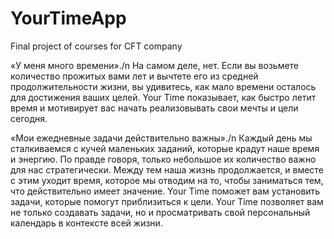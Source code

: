 # YourTimeApp
 Final project of courses for CFT company

«У меня много времени»./n
На самом деле, нет. Если вы возьмете количество прожитых вами лет и вычтете его из средней продолжительности жизни, вы удивитесь, как мало времени осталось для достижения ваших целей. 
Your Time показывает, как быстро летит время и мотивирует вас начать реализовывать свои мечты и цели сегодня.

«Мои ежедневные задачи действительно важны»./n
Каждый день мы сталкиваемся с кучей маленьких заданий, которые крадут наше время и энергию. По правде говоря, только небольшое их количество важно для нас стратегически. Между тем наша жизнь продолжается, и вместе с этим уходит время, которое мы отводим на то, чтобы заниматься тем, что действительно имеет значение.
Your Time поможет вам установить задачи, которые помогут приблизиться к цели. Your Time позволяет вам не только создавать задачи, но и просматривать свой персональный календарь в контексте всей жизни.
